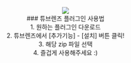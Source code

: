 <center><img src='https://gi.esmplus.com/hpholi3/tubelens/logomini.png'> <BR>
### 튜브렌즈 플러그인 사용법<br>
1. 원하는 플러그인 다운로드<br>
2. 튜브렌즈에서 [추가기능] - [설치] 버튼 클릭!<br>
3. 해당 zip 파일 선택<br>
4. 즐겁게 사용해주세요 :)<br>
 </center>
